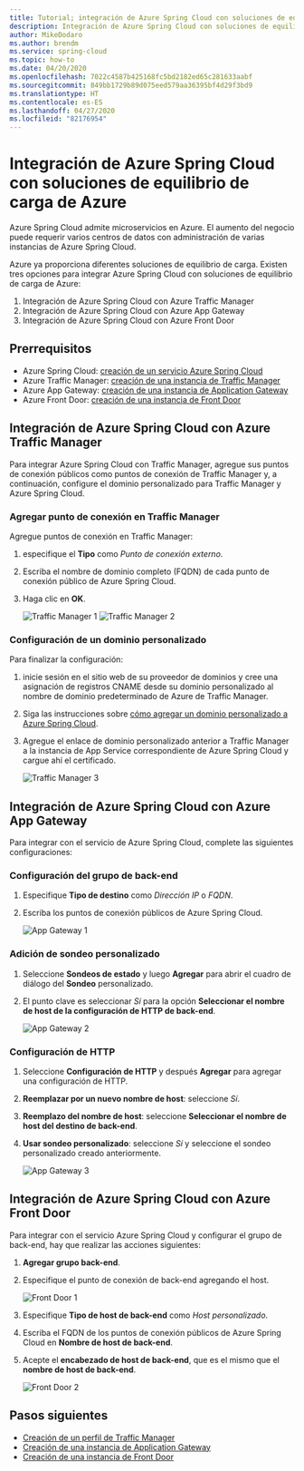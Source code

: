 ```yaml
---
title: Tutorial; integración de Azure Spring Cloud con soluciones de equilibrio de carga de Azure
description: Integración de Azure Spring Cloud con soluciones de equilibrio de carga de Azure
author: MikeDodaro
ms.author: brendm
ms.service: spring-cloud
ms.topic: how-to
ms.date: 04/20/2020
ms.openlocfilehash: 7022c4587b425168fc5bd2182ed65c281633aabf
ms.sourcegitcommit: 849bb1729b89d075eed579aa36395bf4d29f3bd9
ms.translationtype: HT
ms.contentlocale: es-ES
ms.lasthandoff: 04/27/2020
ms.locfileid: "82176954"
---
```

# <a name="integrate-azure-spring-cloud-with-azure-load-balance-solutions"></a>Integración de Azure Spring Cloud con soluciones de equilibrio de carga de Azure

Azure Spring Cloud admite microservicios en Azure.  El aumento del negocio puede requerir varios centros de datos con administración de varias instancias de Azure Spring Cloud.

Azure ya proporciona diferentes soluciones de equilibrio de carga. Existen tres opciones para integrar Azure Spring Cloud con soluciones de equilibrio de carga de Azure:

1.  Integración de Azure Spring Cloud con Azure Traffic Manager
2.  Integración de Azure Spring Cloud con Azure App Gateway
3.  Integración de Azure Spring Cloud con Azure Front Door

## <a name="prerequisites"></a>Prerrequisitos

* Azure Spring Cloud: [creación de un servicio Azure Spring Cloud](https://docs.microsoft.com/azure/spring-cloud/spring-cloud-quickstart-launch-app-portal)
* Azure Traffic Manager: [creación de una instancia de Traffic Manager](https://docs.microsoft.com/azure/traffic-manager/quickstart-create-traffic-manager-profile/)
* Azure App Gateway: [creación de una instancia de Application Gateway](https://docs.microsoft.com/azure/application-gateway/quick-create-portal)
* Azure Front Door: [creación de una instancia de Front Door](https://docs.microsoft.com/azure/frontdoor/quickstart-create-front-door)

## <a name="integrate-azure-spring-cloud-with-azure-traffic-manager"></a>Integración de Azure Spring Cloud con Azure Traffic Manager

Para integrar Azure Spring Cloud con Traffic Manager, agregue sus puntos de conexión públicos como puntos de conexión de Traffic Manager y, a continuación, configure el dominio personalizado para Traffic Manager y Azure Spring Cloud.

### <a name="add-endpoint-in-traffic-manager"></a>Agregar punto de conexión en Traffic Manager
Agregue puntos de conexión en Traffic Manager:
1.  especifique el **Tipo** como *Punto de conexión externo*.
1.  Escriba el nombre de dominio completo (FQDN) de cada punto de conexión público de Azure Spring Cloud.
1. Haga clic en **OK**.

    ![Traffic Manager 1](media/spring-cloud-load-balancers/traffic-manager-1.png) ![Traffic Manager 2](media/spring-cloud-load-balancers/traffic-manager-2.png)

### <a name="configure-custom-domain"></a>Configuración de un dominio personalizado
Para finalizar la configuración:
1.  inicie sesión en el sitio web de su proveedor de dominios y cree una asignación de registros CNAME desde su dominio personalizado al nombre de dominio predeterminado de Azure de Traffic Manager.
1.  Siga las instrucciones sobre [cómo agregar un dominio personalizado a Azure Spring Cloud](spring-cloud-tutorial-custom-domain.md).
1. Agregue el enlace de dominio personalizado anterior a Traffic Manager a la instancia de App Service correspondiente de Azure Spring Cloud y cargue ahí el certificado.

    ![Traffic Manager 3](media/spring-cloud-load-balancers/traffic-manager-3.png)

## <a name="integrate-azure-spring-cloud-with-azure-app-gateway"></a>Integración de Azure Spring Cloud con Azure App Gateway

Para integrar con el servicio de Azure Spring Cloud, complete las siguientes configuraciones:

### <a name="configure-backend-pool"></a>Configuración del grupo de back-end
1. Especifique **Tipo de destino** como *Dirección IP* o *FQDN*.
1. Escriba los puntos de conexión públicos de Azure Spring Cloud.

    ![App Gateway 1](media/spring-cloud-load-balancers/app-gateway-1.png)

### <a name="add-custom-probe"></a>Adición de sondeo personalizado
1. Seleccione **Sondeos de estado** y luego **Agregar** para abrir el cuadro de diálogo del **Sondeo** personalizado. 
1. El punto clave es seleccionar *Sí* para la opción **Seleccionar el nombre de host de la configuración de HTTP de back-end**.

    ![App Gateway 2](media/spring-cloud-load-balancers/app-gateway-2.png)

### <a name="configure-http-setting"></a>Configuración de HTTP
1.  Seleccione **Configuración de HTTP** y después **Agregar** para agregar una configuración de HTTP.
1.  **Reemplazar por un nuevo nombre de host**: seleccione *Sí*.
1.  **Reemplazo del nombre de host**: seleccione **Seleccionar el nombre de host del destino de back-end**.
1.  **Usar sondeo personalizado**: seleccione *Sí* y seleccione el sondeo personalizado creado anteriormente.

    ![App Gateway 3](media/spring-cloud-load-balancers/app-gateway-3.png)

## <a name="integrate-azure-spring-cloud-with-azure-front-door"></a>Integración de Azure Spring Cloud con Azure Front Door

Para integrar con el servicio Azure Spring Cloud y configurar el grupo de back-end, hay que realizar las acciones siguientes: 
1. **Agregar grupo back-end**.
1. Especifique el punto de conexión de back-end agregando el host.

    ![Front Door 1](media/spring-cloud-load-balancers/front-door-1.png)

1.  Especifique **Tipo de host de back-end** como *Host personalizado*.
1.  Escriba el FQDN de los puntos de conexión públicos de Azure Spring Cloud en **Nombre de host de back-end**.
1.  Acepte el **encabezado de host de back-end**, que es el mismo que el **nombre de host de back-end**.

    ![Front Door 2](media/spring-cloud-load-balancers/front-door-2.png)

## <a name="next-steps"></a>Pasos siguientes
* [Creación de un perfil de Traffic Manager](https://docs.microsoft.com/azure/traffic-manager/quickstart-create-traffic-manager-profile/)
* [Creación de una instancia de Application Gateway](https://docs.microsoft.com/azure/application-gateway/quick-create-portal)
* [Creación de una instancia de Front Door](https://docs.microsoft.com/azure/frontdoor/quickstart-create-front-door)
